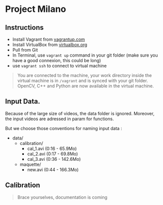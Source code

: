# Project Milano

## Instructions
* Install Vagrant from [vagrantup.com](https://www.vagrantup.com)
* Install VirtualBox from [virtualbox.org](https://www.virtualbox.org)
* Pull from Git
* In Terminal, use `vagrant up` command in your git folder (make sure you have a good connexion, this could be long)
* use `vagrant ssh` to connect to virtual machine

> You are connected to the machine, your work directory inside the virtual machine is in `/vagrant` and is synced with your git folder.
OpenCV, C++ and Python are now available in the virtual machine.

## Input Data.
Because of the large size of videos, the data folder is ignored.
Moreover, the input videos are adressed in param for functions.

But we choose those conventions for naming input data :
* data/
  * calibration/
    * cal_1.avi (0:16 - 65.9Mo)
    * cal_2.avi (0:17 - 69.8Mo)
    * cal_3.avi (0:36 - 142.6Mo)
  * maquette/
    * new.avi (0:44 - 166.3Mo)

## Calibration
> Brace yourselves, documentation is coming

